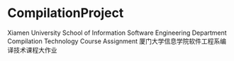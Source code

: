 # CompilationProject
Xiamen University School of Information Software Engineering Department Compilation Technology Course Assignment
厦门大学信息学院软件工程系编译技术课程大作业
